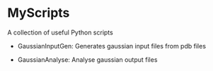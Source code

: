 # MyScripts
A collection of useful Python scripts

- GaussianInputGen:
Generates gaussian input files from pdb files

- GaussianAnalyse:
Analyse gaussian output files
